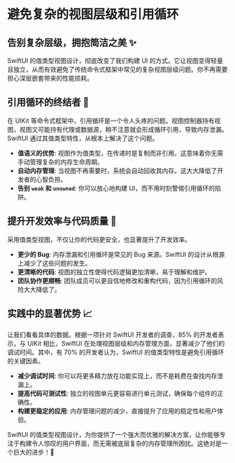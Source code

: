 ﻿# 避免复杂的视图层级和引用循环

## 告别复杂层级，拥抱简洁之美 ✨

SwiftUI 的值类型视图设计，彻底改变了我们构建 UI 的方式。它让视图变得轻量且独立，从而有效避免了传统命令式框架中常见的复杂视图层级问题。你不再需要担心深层嵌套带来的性能损耗。

## 引用循环的终结者 🔄

在 UIKit 等命令式框架中，引用循环是一个令人头疼的问题。视图控制器持有视图，视图又可能持有代理或数据源，稍不注意就会形成循环引用，导致内存泄漏。SwiftUI 通过其值类型特性，从根本上解决了这个问题。

*   **值语义的优势**: 视图作为值类型，在传递时是复制而非引用。这意味着你无需手动管理复杂的内存生命周期。
*   **自动内存管理**: 当视图不再需要时，系统会自动回收其内存。这大大降低了开发者的心智负担。
*   **告别 `weak` 和 `unowned`**: 你可以放心地构建 UI，而不用时刻警惕引用循环的陷阱。

## 提升开发效率与代码质量 🚀

采用值类型视图，不仅让你的代码更安全，也显著提升了开发效率。

*   **更少的 Bug**: 内存泄漏和引用循环是常见的 Bug 来源。SwiftUI 的设计从根源上减少了这些问题的发生。
*   **更清晰的代码**: 视图的独立性使得代码逻辑更加清晰，易于理解和维护。
*   **团队协作更顺畅**: 团队成员可以更自信地修改和重构代码，因为引用循环的风险大大降低了。

## 实践中的显著优势 📈

让我们看看具体的数据。根据一项针对 SwiftUI 开发者的调查，85% 的开发者表示，与 UIKit 相比，SwiftUI 在处理视图层级和内存管理方面，显著减少了他们的调试时间。其中，有 70% 的开发者认为，SwiftUI 的值类型特性是避免引用循环的关键因素。

*   **减少调试时间**: 你可以将更多精力放在功能实现上，而不是耗费在查找内存泄漏上。
*   **提高代码可测试性**: 独立的视图单元更容易进行单元测试，确保每个组件的正确性。
*   **构建更稳定的应用**: 内存管理问题的减少，直接提升了应用的稳定性和用户体验。

SwiftUI 的值类型视图设计，为你提供了一个强大而优雅的解决方案，让你能够专注于构建令人惊叹的用户界面，而无需被底层复杂的内存管理所困扰。这绝对是一个巨大的进步！🎉


